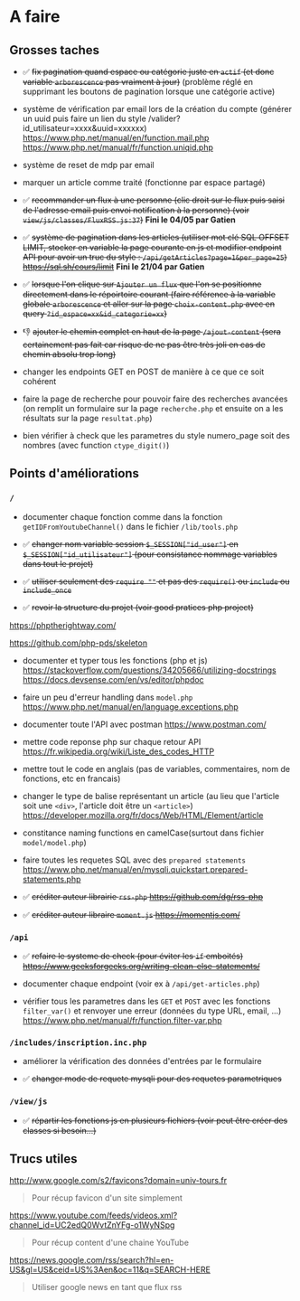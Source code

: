# A faire

## Grosses taches

- ✅ ~~fix pagination quand espace ou catégorie juste en `actif` (et donc variable `arborescence` pas vraiment à jour)~~ (problème réglé en supprimant les boutons de pagination lorsque une catégorie active)

- système de vérification par email lors de la création du compte (générer un uuid puis faire un lien du style /valider?id_utilisateur=xxxx&uuid=xxxxxx)
https://www.php.net/manual/en/function.mail.php
https://www.php.net/manual/fr/function.uniqid.php

- système de reset de mdp par email

- marquer un article comme traité (fonctionne par espace partagé)

- ✅ ~~recommander un flux à une personne (clic droit sur le flux puis saisi de l'adresse email puis envoi notification à la personne) (voir  `view/js/classes/FluxRSS.js:37`)~~ **Fini le 04/05 par Gatien**

- ✅ ~~système de pagination dans les articles (utiliser mot clé SQL OFFSET LIMIT, stocker en variable la page courante en js et modifier endpoint API pour avoir un truc du style : `/api/getArticles?page=1&per_page=25`)
https://sql.sh/cours/limit~~ **Fini le 21/04 par Gatien** 

- ✅ ~~lorsque l'on clique sur `Ajouter un flux` que l'on se positionne directement dans le répoirtoire courant (faire référence à la variable globale `arborescence` et aller sur la page `choix-content.php` avec en query `?id_espace=xx&id_categorie=xx`)~~
  
- 👎 ~~ajouter le chemin complet en haut de la page `/ajout-content` (sera certainement pas fait car risque de ne pas être très joli en cas de chemin absolu trop long)~~

- changer les endpoints GET en POST de manière à ce que ce soit cohérent

- faire la page de recherche pour pouvoir faire des recherches avancées (on remplit un formulaire sur la page `recherche.php` et ensuite on a les résultats sur la page `resultat.php`)

- bien vérifier à check que les parametres du style numero_page soit des nombres (avec function `ctype_digit()`)

## Points d'améliorations

### `/`

- documenter chaque fonction comme dans la fonction `getIDFromYoutubeChannel()` dans le fichier `/lib/tools.php`

- ✅ ~~changer nom variable session `$_SESSION["id_user"]` en `$_SESSION["id_utilisateur"]` (pour consistance nommage variables dans tout le projet)~~

- ✅ ~~utiliser seulement des `require ""` et pas des `require()` ou `include` ou `include_once`~~

- ✅ ~~revoir la structure du projet (voir good pratices php project)~~

https://phptherightway.com/

https://github.com/php-pds/skeleton

- documenter et typer tous les fonctions (php et js)
https://stackoverflow.com/questions/34205666/utilizing-docstrings
https://docs.devsense.com/en/vs/editor/phpdoc

- faire un peu d'erreur handling dans `model.php`
https://www.php.net/manual/en/language.exceptions.php

- documenter toute l'API avec postman
https://www.postman.com/

- mettre code reponse php sur chaque retour API
https://fr.wikipedia.org/wiki/Liste_des_codes_HTTP

- mettre tout le code en anglais (pas de variables, commentaires, nom de fonctions, etc en francais)

- changer le type de balise représentant un article (au lieu que l'article soit une `<div>`, l'article doit être un `<article>`)
https://developer.mozilla.org/fr/docs/Web/HTML/Element/article

- constitance naming functions en camelCase(surtout dans fichier `model/model.php`)

- faire toutes les requetes SQL avec des `prepared statements`
https://www.php.net/manual/en/mysqli.quickstart.prepared-statements.php

- ✅ ~~créditer auteur librairie `rss-php`
https://github.com/dg/rss-php~~

- ✅ ~~créditer auteur libraire `moment.js`
https://momentjs.com/~~


### `/api`
- ✅ ~~refaire le systeme de check (pour éviter les `if` emboités)
https://www.geeksforgeeks.org/writing-clean-else-statements/~~

- documenter chaque endpoint (voir ex à `/api/get-articles.php`)

- vérifier tous les parametres dans les `GET` et `POST` avec les fonctions `filter_var()` et renvoyer une erreur (données du type URL, email, ...)
https://www.php.net/manual/fr/function.filter-var.php

### `/includes/inscription.inc.php`
- améliorer la vérification des données d'entrées par le formulaire

- ✅ ~~changer mode de requete mysqli pour des requetes parametriques~~

### `/view/js`
- ✅ ~~répartir les fonctions js en plusieurs fichiers (voir peut être créer des classes si besoin...)~~


## Trucs utiles

http://www.google.com/s2/favicons?domain=univ-tours.fr
> Pour récup favicon d'un site simplement

https://www.youtube.com/feeds/videos.xml?channel_id=UC2edQ0WvtZnYFg-o1WyNSpg
> Pour récup content d'une chaine YouTube

https://news.google.com/rss/search?hl=en-US&gl=US&ceid=US%3Aen&oc=11&q=SEARCH-HERE
> Utiliser google news en tant que flux rss